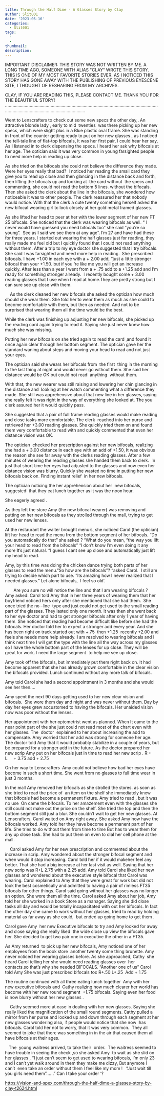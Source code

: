 ```yaml
---
title: Through the Half Dime - A Glasses Story by Clay
author: Slit001
date: '2023-05-16'
categories:
  - Slit001
tags:
  - 
  - 
thumbnail: 
description: 
---
```


IMPORTANT DISCLAIMER: THIS STORY WAS NOT WRITTEN BY ME. A LONG TIME AGO, SOMEONE WITH ALIAS "CLAY" WROTE THIS STORY. THIS IS ONE OF MY MOST FAVORITE STORIES EVER. AS I NOTICED THIS STORY HAS GONE AWAY WITH THE PUBLISHING OF PREVIOUS EYESCENE SITE, I THOUGHT OF RESHARING FROM MY ARCHIVES.

CLAY, IF YOU ARE READING THIS, PLEASE CONTACT ME. THANK YOU FOR THE BEAUTIFUL STORY!
.............................................................................................................................................................................................

Went to Lenscrafters to check out some new specs the other day,. An attractive blonde lady , early to mid  twenties  was there picking up her new specs, which were slight plus in a Blue plastic oval frame. She was standing in front of the counter getting ready to put on her new glasses , as I noticed the tell-tale line of flat-top bifocals, It was her first pair, I could hear her say, As I listened in to clerk dispensing the specs. I heard her ask why bifocals at her age. The optician said it was very common in young farsighted people to need more help in reading up close.

As she tried on the bifocals she could not believe the difference they made. Were her eyes really that bad?  I noticed her reading the small card they give you to read up close and then glancing in the distance back and forth, then lifting the bifocals up and looking at  the card without  the specs and commenting, she could not read the bottom 5 lines. without the bifocals. Then she asked the clerk about the line in the bifocals, she wondered how noticeable it was to other people. The clerk reassured her that nobody would notice. With that the clerk a cute twenty something herself asked the new bifocal wearing girl to look closely at her gold metal framed glasses.

As she lifted her head to peer at her with the lower segment of her new FT 25 bifocals. She noticed that the clerk was wearing bifocals as well. “ I never would have guessed you need bifocals too” she said “you’re so young”.  See as I said we see them at any age”. I’m 27 and have had these for three years. I started out wearing the half glasses just for reading, they really made me feel old but I quickly found that I could not read anything without them. After a trip to my eye doctor she suggested that I try bifocals. She said I was farsighted and need more help in reading.  She prescribed  bifocals. I have +1.00 in each eye with a + 2.00 add, “just a little stronger bifocal than your +1.50. but if you ‘re like me you will get an increase quickly. After less than a year I went from a + .75 add to a +1.25 add and I’m ready for something stronger already.  I recently bought some + 3.00 reading glasses that I use when I read at home.They are pretty strong but I can sure see up close with them.

    As the clerk cleaned her new bifocals she asked the optician how much should she wear them. She told her to wear them as much as she could to become comfortable with them, but then as needed. And not to be surprised that wearing them all the time would be the best.

While the clerk was finishing up adjusting her new bifocals, she picked up the reading card again trying to read it. Saying she just never knew how much she was missing.

Putting her new bifocals on she tried again to read the card ,and found it once again clear through her bottom segment. The optician gave her the standard waning about steps and moving your head to read and not just your eyes.

The optician said she wears her bifocals from  the first  thing in the morning to the last thing at night and would never go without them. She said her distance would be OK but could not read  anything  without them.

With that, the new wearer was still raising and lowering her chin glancing in the distance and  looking at her watch commenting what a difference they made. She still was apprehensive about that new line in her glasses, saying she really felt it was right in the way of everything she looked at. The you clerk assured her it would quickly pass.

She suggested that a pair of full frame reading glasses would make reading and close tasks more comfortable. The clerk  reached into her purse and retrieved her +3.00 reading glasses. She quickly tried them on and found them very comfortable to read with and quickly commented that even her distance vision was OK.

The optician  checked her prescription against her new bifocals, realizing she had a + 3.00 distance in each eye with an add of +1.50, It was obvious the reason she see far away with the clerks reading glasses. After a few minutes of wearing the reading glasses she handed them back to clerk.  In just that short time her eyes had adjusted to the glasses and now even her distance vision was blurry. Quickly she wasted no time in putting her new bifocals back on. Finding instant relief  in her new bifocals.

The optician noticing the her apprehension about her  new bifocals, suggested  that they eat lunch together as it was the noon hour.

She eagerly agreed .

As they left the store Amy (the new bifocal wearer) was removing and putting on her new bifocals as they strolled through the mall, trying to get used her new lenses.

At the restaurant the waiter brought menu’s, she noticed Carol (the optician) lift her head to read the menu from the bottom segment of her bifocals. “Do you automatically do that” she asked ? “What do you mean, “the way you lift your head to read from the bifocals” “I don’t know I’m even doing it any more It’s just natural. “I guess I cant see up close and automatically just lift my head to read.

Amy, by this time was doing the chicken dance trying both parts of her glasses to read the menu.”So how are the bifocals”? “asked Carol.  I still am trying to decide which part to use. “Its amazing how I never realized that I needed glasses.” Let alone bifocals,  I feel so old’.  

       Are you sure no will notice the line and that I am wearing bifocals ?  Amy asked. Carol told Amy that in her three years of wearing them that her boyfriend noticed hers only after she mentioned that she had them.  She once tried the no –line  type and just could not get used to the small reading part of the glasses. They lasted only one month. It was then she went back to her eye doctor and had to get stronger bifocals after only 1 year of having them. She noticed that reading had become difficult like before she had the bifocals. Her doctor told her to expect a stronger add every year. And she has been right on track started out with +.75  then +1.25  recently +2.00 and feels she needs more help already. I am resolved to wearing bifocals and I think next time I will get the type with the line all the way across my glasses so I have the whole bottom part of the lenses for up close. They will be great for work. I need the large segment  to help me see up close.

Amy took off the bifocals, but immediately put them right back on. It had become apparent that she has already grown comfortable in the clear vision the bifocals provided. Lunch continued without any more talk of bifocals.

Amy told Carol she had a second appointment in 3 months and she would see her then….

Amy spent the next 90 days getting used to her new clear vision and bifocals.  She wore them day and night and was never without them. Day by day her eyes grew accustomed to having the bifocals. Her unaided vision  now was poor without the lenses.

Her appointment with her optometrist went as planned. When It came to the near point part of the she just could not read most of the chart even with her glasses. The  doctor  explained to her about increasing the add to compensate. Amy worried that her add was strong for someone her age. The doctor told Amy that it would probably stabilize in a couple of years, but be prepared for a stronger add in the future. As the doctor prepared her new scrip Amy put on her bifocals just in time to read her new scrip . R + L     + 3.75 add + 2.75

On her way to Lenscrafters  Amy could not believe how bad her eyes have become in such a short time. She went from no glasses to full time wear in just 3 months.

In the mall Amy removed her bifocals as she strolled the stores. as soon as she tried to read the price of  an item on the shelf she immediately knew that bifocals had become a permanent fixture. Amy tried to read , but it was no use  On came the bifocals. To her amazement even with the glasses she still could not make out the price on the shelf. She tried the top and then the bottom segment still just a blur. She couldn’t wait to get her new glasses. At Lenscrafters, Carol waited on Amy right away. She asked Amy how have the bifocals worked. Amy told her they have become a permanent part of her life. She tries to do without them from time to time But has to wear them for any up close task. She had to put them on even to dial her cell phone at the mall.

    Carol asked Amy for her new prescription and commented about the increase in scrip. Amy wondered about the stronger bifocal segment and when would it stop increasing. Carol told her if it would makeher feel any better. That she had a big increase at her last visit as well. Saying that her new scrip was R+L 2.75 with a 2.25 add. Amy told Carol she liked her new glasses and wondered about the executive style bifocal that Carol was wearing. Carol explained to Amy that they were great for work but did not look the best cosmetically and admitted to having a pair of rimless FT35 bifocals for other things. Carol said going without her glasses was no longer an option. She wore them all the time. Carol asked Amy about her job, Amy told her she worked in a book Store as a manager. Saying she did close tasks all day and would be totally incapacitated with out her bifocals. In fact the other day she came to work without her glasses, tried to read by holding material as far away as she could,  but ended up going home to get them .

Carol gave Amy  her new Executive bifocals to try and Amy looked for away and close saying she really liked  the wide close up view the bifocals gave her. She decided to get two pair one in executive the other in a FT35.

As Amy returned  to pick up her new bifocals, Amy noticed one of her employees from the book store  another twenty some thing brunette. Amy never noticed her wearing glasses before. As she approached, Cathy  she heard Carol telling her she would need reading glasses over  her contacts.so that’s why she needed BIFOCALS. “Another one of us” Carol told Amy She was just prescribed bifocals too R+.50 L+.25  Add + 1.75

The routine continued with all three eating lunch together  Amy with her new executive bifocals and  Cathy realizing how much clearer her world has become with her new round segment  +1.75 bifocals. Saying even her food is now blurry without her new glasses .

    Cathy seemed more at ease in dealing with her new glasses. Saying she really liked the magnification of the small round segments. Cathy pulled a mirror from her purse and looked up and down through each segment at her new glasses wondering also, if people would notice that she now  has bifocals. Carol told her not to worry, that it was very common.  They all seemed to joke that there was something in in the air that caused them all have bifocals at their ages.

   The  young waitress arrived, to take their  order.  The waitress seemed to have trouble in seeing the check ,so she asked Amy  to wait as she slid on her glasses , “I just can’t seem to get used to wearing bifocals, I’m only 23 and I can’t yet walk around in them they make me dizzy, But anymore I can’t  even take an order without them I feel like my mom !   “Just wait till you girls need them”……” Can I take your order ‘?

https://vision-and-spex.com/through-the-half-dime-a-glasses-story-by-clay-t2624.html

